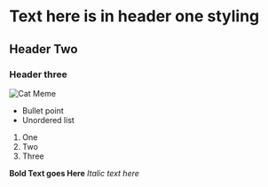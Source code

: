 # Text here is in header one styling
## Header Two
### Header three

![Cat Meme](https://i.imgur.com/rEWZzhj.jpg)

* Bullet point
* Unordered list

1. One 
2. Two 
3. Three

**Bold Text goes Here**
*Italic text here*



